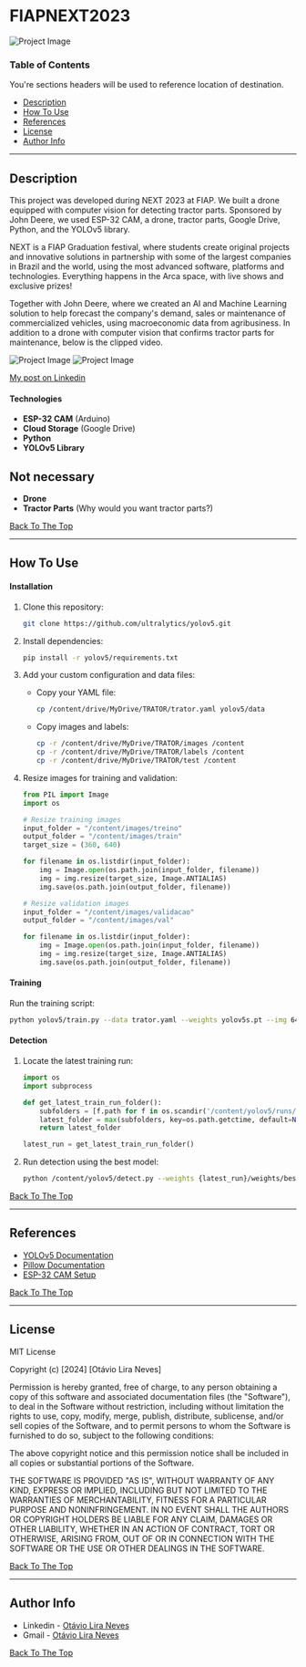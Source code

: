 # FIAPNEXT2023

![Project Image](project-image.png)

### Table of Contents
You're sections headers will be used to reference location of destination.

- [Description](#description)
- [How To Use](#how-to-use)
- [References](#references)
- [License](#license)
- [Author Info](#author-info)

---

## Description

This project was developed during NEXT 2023 at FIAP. We built a drone equipped with computer vision for detecting tractor parts. Sponsored by John Deere, we used ESP-32 CAM, a drone, tractor parts, Google Drive, Python, and the YOLOv5 library.

NEXT is a FIAP Graduation festival, where students create original projects and innovative solutions in partnership with some of the largest companies in Brazil and the world, using the most advanced software, platforms and technologies. Everything happens in the Arca space, with live shows and exclusive prizes!

Together with John Deere, where we created an AI and Machine Learning solution to help forecast the company's demand, sales or maintenance of commercialized vehicles, using macroeconomic data from agribusiness. In addition to a drone with computer vision that confirms tractor parts for maintenance, below is the clipped video.

![Project Image](project-image-2.png)
![Project Image](project-image-3.png)

[My post on Linkedin](https://www.linkedin.com/posts/otavioliraneves_fiapnext-fiapnext-fiapfeelthefuture-activity-7127323894713102336-9EiB?utm_source=share&utm_medium=member_desktop&rcm=ACoAADij5rYBlFrV7ZF3BK7hli_8DlwfTLGS86I)

#### Technologies

- **ESP-32 CAM** (Arduino)
- **Cloud Storage** (Google Drive)
- **Python**
- **YOLOv5 Library**

## Not necessary
- **Drone**
- **Tractor Parts** (Why would you want tractor parts?)


[Back To The Top](#fiapnext2023)

---

## How To Use

#### Installation

1. Clone this repository:
   ```bash
   git clone https://github.com/ultralytics/yolov5.git
   ```
2. Install dependencies:
   ```bash
   pip install -r yolov5/requirements.txt
   ```
3. Add your custom configuration and data files:
   - Copy your YAML file:
     ```bash
     cp /content/drive/MyDrive/TRATOR/trator.yaml yolov5/data
     ```
   - Copy images and labels:
     ```bash
     cp -r /content/drive/MyDrive/TRATOR/images /content
     cp -r /content/drive/MyDrive/TRATOR/labels /content
     cp -r /content/drive/MyDrive/TRATOR/test /content
     ```

4. Resize images for training and validation:
   ```python
   from PIL import Image
   import os

   # Resize training images
   input_folder = "/content/images/treino"
   output_folder = "/content/images/train"
   target_size = (360, 640)

   for filename in os.listdir(input_folder):
       img = Image.open(os.path.join(input_folder, filename))
       img = img.resize(target_size, Image.ANTIALIAS)
       img.save(os.path.join(output_folder, filename))

   # Resize validation images
   input_folder = "/content/images/validacao"
   output_folder = "/content/images/val"

   for filename in os.listdir(input_folder):
       img = Image.open(os.path.join(input_folder, filename))
       img = img.resize(target_size, Image.ANTIALIAS)
       img.save(os.path.join(output_folder, filename))
   ```

#### Training

Run the training script:
```bash
python yolov5/train.py --data trator.yaml --weights yolov5s.pt --img 640 --epochs 40
```

#### Detection

1. Locate the latest training run:
   ```python
   import os
   import subprocess

   def get_latest_train_run_folder():
       subfolders = [f.path for f in os.scandir('/content/yolov5/runs/train') if f.is_dir()]
       latest_folder = max(subfolders, key=os.path.getctime, default=None)
       return latest_folder

   latest_run = get_latest_train_run_folder()
   ```

2. Run detection using the best model:
   ```bash
   python /content/yolov5/detect.py --weights {latest_run}/weights/best.pt --img 640 --source /content/test --data /content/yolov5/data/trator.yaml
   ```

[Back To The Top](#fiapnext2023)

---

## References

- [YOLOv5 Documentation](https://github.com/ultralytics/yolov5)
- [Pillow Documentation](https://pillow.readthedocs.io/en/stable/)
- [ESP-32 CAM Setup](https://randomnerdtutorials.com/esp32-cam-projects-esp32-camera/)

[Back To The Top](#fiapnext2023)

---

## License

MIT License

Copyright (c) [2024] [Otávio Lira Neves]

Permission is hereby granted, free of charge, to any person obtaining a copy
of this software and associated documentation files (the "Software"), to deal
in the Software without restriction, including without limitation the rights
to use, copy, modify, merge, publish, distribute, sublicense, and/or sell
copies of the Software, and to permit persons to whom the Software is
furnished to do so, subject to the following conditions:

The above copyright notice and this permission notice shall be included in all
copies or substantial portions of the Software.

THE SOFTWARE IS PROVIDED "AS IS", WITHOUT WARRANTY OF ANY KIND, EXPRESS OR
IMPLIED, INCLUDING BUT NOT LIMITED TO THE WARRANTIES OF MERCHANTABILITY,
FITNESS FOR A PARTICULAR PURPOSE AND NONINFRINGEMENT. IN NO EVENT SHALL THE
AUTHORS OR COPYRIGHT HOLDERS BE LIABLE FOR ANY CLAIM, DAMAGES OR OTHER
LIABILITY, WHETHER IN AN ACTION OF CONTRACT, TORT OR OTHERWISE, ARISING FROM,
OUT OF OR IN CONNECTION WITH THE SOFTWARE OR THE USE OR OTHER DEALINGS IN THE
SOFTWARE.

[Back To The Top](#fiapnext2023)

---

## Author Info

- Linkedin - [Otávio Lira Neves](https://www.linkedin.com/in/otavioliraneves/)
- Gmail - [Otávio Lira Neves](otavioliraneves@gmail.com)

[Back To The Top](#fiapnext2023)

